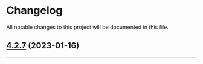 <!--- BEGIN HEADER -->
# Changelog

All notable changes to this project will be documented in this file.
<!--- END HEADER -->

## [4.2.7](https://github.com/astuteo-llc/astuteo-toolkit/compare/v4.2.6...v4.2.7) (2023-01-16)


---

